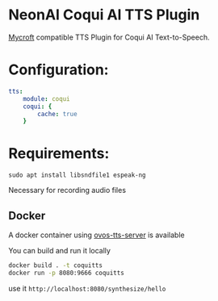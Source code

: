 # NeonAI Coqui AI TTS Plugin
[Mycroft](https://mycroft-ai.gitbook.io/docs/mycroft-technologies/mycroft-core/plugins) compatible
TTS Plugin for Coqui AI Text-to-Speech.

# Configuration:
```yaml
tts:
    module: coqui
    coqui: {
        cache: true
    }
```
# Requirements:
`sudo apt install libsndfile1 espeak-ng`

Necessary for recording audio files

## Docker

A docker container using [ovos-tts-server](https://github.com/OpenVoiceOS/ovos-tts-server) is available

You can build and run it locally

```bash
docker build . -t coquitts
docker run -p 8080:9666 coquitts
```

use it `http://localhost:8080/synthesize/hello`
